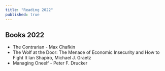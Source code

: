 ```yaml
---
title: "Reading 2022"
published: true
---
```


## Books 2022
* The Contrarian - Max Chafkin
* The Wolf at the Door: The Menace of
Economic Insecurity and How to Fight It
lan Shapiro, Michael J. Graetz
* Managing Oneelf - Peter F. Drucker

